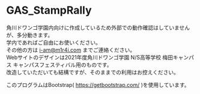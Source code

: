# GAS_StampRally  
  
角川ドワンゴ学園内向けに作成しているため外部での動作確認はしていませんが、多分動きます。  
学内であればご自由にお使いください。  
その他の方は i-am@m1r4i.com までご連絡ください。  
Webサイトのデザインは2021年度角川ドワンゴ学園 N/S高等学校 梅田キャンパス キャンパスフェスティバル用のものです。  
改造していただいても結構ですが、そのままでの利用はお控えください。  
  
このプログラムはBootstrap( https://getbootstrap.com/ )を使用しています。
